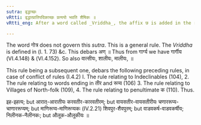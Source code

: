 ```yaml
---
sutra: वृद्धाच्छः
vRtti: वृद्धात्प्रातिपदिकाच्छः प्रत्ययो भवति शैषिकः ॥
vRtti_eng: After a word called _Vriddha_, the affix छ is added in the remaining senses.

---
```

The word गोत्र does not govern this _sutra_. This is a general rule. The _Vriddha_ is defined in (l. 1. 73) &c. This debars अण् ॥ Thus from गार्ग्य we have गार्गीय (VI.4.148) & (VI.4.152). So also वात्सीयः, शालीयः, मालीयः, ॥

This rule being a subsequent one, debars the following preceding rules, in case of conflict of rules (I.4.2) I. The rule relating to Indeclinables (104), 2. The rule relating to words ending in तीर and रूप्य (106) 3. The rule relating to Villages of North-folk (109), 4. The rule relating to penultimate क (110). Thus.

इह-इहत्य; but आरात्-आरातीयः करवतीर-कारवतीरम्; but वायसतीर-वायसतीरीयः चणाररूप्य-चाणाररूप्यम्; but माणिरूप्य-माणिरूप्यकः (IV.2.21) शिवपुर-शैवपुरम्; but वाडवकर्ष-वाडवकर्षीय; निलीनक-नैलीनकः; but औलूक-औलूकीयः ॥